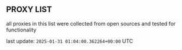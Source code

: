 ## PROXY LIST

all proxies in this list were collected from open sources and tested for functionality

last update: `2025-01-31 01:04:00.362264+00:00` UTC